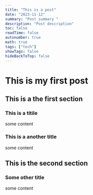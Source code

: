 ```yaml
---
title: "This is a post"
date: "2023-11-12"
summary: "Post summary "
description: "Post description"
toc: false
readTime: false
autonumber: true
math: true
tags: ["tech"]
showTags: false
hideBackToTop: false
---
```

# This is my first post

## This is a the first section

### This is a titile
some content

### This is a another title
some content

## This is the second section
### Some other title
some content
